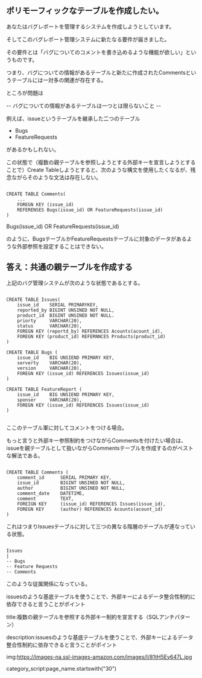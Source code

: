 
## ポリモーフィックなテーブルを作成したい。

あなたはバグレポートを管理するシステムを作成しようとしています。

そしてこのバグレポート管理システムに新たなる要件が届きました。

その要件とは「バグについてのコメントを書き込めるような機能が欲しい」というものです。

つまり、バグについての情報があるテーブルと新たに作成されたCommentsというテーブルには一対多の関連が存在する。

ところが問題は

-- バグについての情報があるテーブルは一つとは限らないこと --

例えば、issueというテーブルを継承した二つのテーブル

- Bugs
- FeatureRequests

があるかもしれない。

この状態で（複数の親テーブルを参照しようとする外部キーを宣言しようとすることで）Create Tableしようとすると、次のような構文を使用したくなるが、残念ながらそのような文法は存在しない。

<pre><code>
CREATE TABLE Comments(
    ...
    FOREGN KEY (issue_id) 
    REFERENSES Bugs(issue_id) OR FeatureRequests(issue_id)
)
</code></pre>

Bugs(issue_id) OR FeatureRequests(issue_id)

のように、BugsテーブルかFeatureRequestsテーブルに対象のデータがあるような外部参照を設定することはできない。




## 答え：共通の親テーブルを作成する

上記のバグ管理システムが次のような状態であるとする。

<pre><code>
CREATE TABLE Issues(
    issue_id    SERIAL PRIMARYKEY,
    reported_by BIGINT UNSINED NOT NULL,
    product_id  BIGINT UNSINED NOT NULL.
    priorty     VARCHAR(20),
    status      VARCHAR(20),
    FOREGN KEY (reportd_by) REFERENCES Acounts(acount_id),
    FOREGN KEY (product_id) REFERNNCES Products(product_id)
)

CREATE TABLE Bugs (
    issue_id    BIG UNSIEND PRIMARY KEY,
    serverty    VARCHAR(20),
    version     VARCHAR(20),
    FOREGN KEY (issue_id) REFERENCES Issues(issue_id)
)

CREATE TABLE FeatureReport (
    issue_id    BIG UNSIEND PRIMARY KEY,
    sponser     VARCHAR(20),
    FOREGN KEY (issue_id) REFERENCES Issues(issue_id)
)

</code></pre>

ここのテーブル軍に対してコメントをつける場合。

もっと言うと外部キー参照制約をつけながらCommentsを付けたい場合は、issueを親テーブルとして扱いながらCommentsテーブルを作成するのがベストな解法である。

<pre><code>
CREATE TABLE Comments (
    comment_id      SERIAL PRIMARY KEY,
    issue_id        BIGINT UNSINED NOT NULL,
    author          BIGINT UNSINED NOT NULL,
    comment_date    DATETIME,
    comment         TEXT,
    FOREIGN KEY     (issue_id) REFERENCES Issues(issue_id),
    FOREGN KEY      (author) REFERENCES Acounts(acount_id)
)
</code></pre>

これはつまりIssuesテーブルに対して三つの異なる階層のテーブルが連なっている状態。

<pre><code>
Issues
|
-- Bugs
-- Feature Requests
-- Comments
</code></pre>

このような従属関係になっている。

issuesのような基底テーブルを使うことで、外部キーによるデータ整合性制約に依存できると言うことがポイント




















title:複数の親テーブルを参照する外部キー制約を宣言する（SQLアンチパターン）

description:issuesのような基底テーブルを使うことで、外部キーによるデータ整合性制約に依存できると言うことがポイント

img:https://images-na.ssl-images-amazon.com/images/I/81tH5Ey647L.jpg

category_script:page_name.startswith("30")


